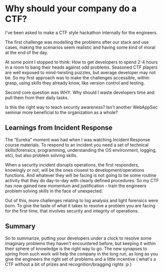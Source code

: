 # Why should your company do a CTF?

I've been asked to make a CTF style hackathon internally for the engineers. 

The first challenge was modelling the problems after our stack and use cases, making the scenarios seem realistic and having some kind of moral at the end of the day. 

At some point I stopped to think: How to get developers to spend 2-4 hours in a room to bang their heads against odd problems. Seasoned CTF players are well exposed to mind-twisting puzzles, but average developer may not be. 
So my first approach was to make the challenges accessible, within grasp, using skills they already know, like version control and testing.

Second core question was WHY. Why should I waste developers time and pull them from their daily tasks. 

Is this the right way to teach security awareness? Isn't another WebAppSec seminar more beneficial to the organization as a whole?

## Learnings from Incident Response 
The "Eureka" moment was had when I was watching Incident Response course materials. To respond to an incident you need a set of technical skills(forensics, programming, understanding the OS environment, logging, etc), but also problem solving skills.

When a security incident disrupts operations, the first responders, knowingly or not, will be the ones closest to development/operations functions. And whatever they will be facing is not going to be some routine activity that they do day-to-day with clearly defined procedures. So my CTF has now gained new momentum and justification - train the engineers problem solving skills in the face of unexpected.

Out of this, more challenges relating to log analysis and light forensics were born. To give the taste of what it takes to resolve a problem you are facing for the first time, that involves security and integrity of operations.

## Summary
So to summarize, putting your developers under a clock to resolve some imaginary problems they haven't encountered before, but keeping it within their sphere of knowledge is the right way to go. The new synapses to spring from such work will help the company in the long run, as long as you give the engineers the right set of problems and a little incentive ( what's a CTF without a bit of prizes and recognition/bragging rights :p )
